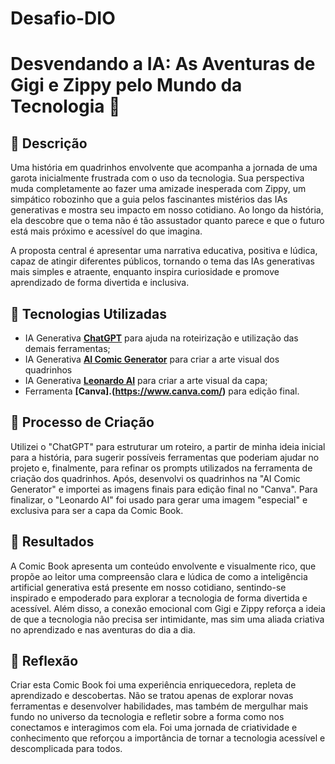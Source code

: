 # Desafio-DIO
# Desvendando a IA: As Aventuras de Gigi e Zippy pelo Mundo da Tecnologia 🤖

## 📒 Descrição
Uma história em quadrinhos envolvente que acompanha a jornada de uma garota inicialmente frustrada com o uso da tecnologia. Sua perspectiva muda completamente ao fazer uma amizade inesperada com Zippy, um simpático robozinho que a guia pelos fascinantes mistérios das IAs generativas e mostra seu impacto em nosso cotidiano. Ao longo da história, ela descobre que o tema não é tão assustador quanto parece e que o futuro está mais próximo e acessível do que imagina.

A proposta central é apresentar uma narrativa educativa, positiva e lúdica, capaz de atingir diferentes públicos, tornando o tema das IAs generativas mais simples e atraente, enquanto inspira curiosidade e promove aprendizado de forma divertida e inclusiva.

## 🤖 Tecnologias Utilizadas
- IA Generativa **[ChatGPT](https://chat.openai.com)** para ajuda na roteirização e utilização das demais ferramentas;
- IA Generativa **[AI Comic Generator](https://aicomicgenerator.net/)** para criar a arte visual dos quadrinhos 
- IA Generativa **[Leonardo AI](https://leonardo.ai)** para criar a arte visual da capa;
- Ferramenta **[Canva].(https://www.canva.com/)** para edição final.

## 🧐 Processo de Criação
Utilizei o "ChatGPT" para estruturar um roteiro, a partir de minha ideia inicial para a história, para sugerir possíveis ferramentas que poderiam ajudar no projeto e, finalmente, para refinar os prompts utilizados na ferramenta de criação dos quadrinhos. Após, desenvolvi os quadrinhos na "AI Comic Generator" e importei as imagens finais para edição final no "Canva". Para finalizar, o "Leonardo AI" foi usado para gerar uma imagem "especial" e exclusiva para ser a capa da Comic Book.

## 🚀 Resultados
A Comic Book apresenta um conteúdo envolvente e visualmente rico, que propõe ao leitor uma compreensão clara e lúdica de como a inteligência artificial generativa está presente em nosso cotidiano, sentindo-se inspirado e empoderado para explorar a tecnologia de forma divertida e acessível. Além disso, a conexão emocional com Gigi e Zippy reforça a ideia de que a tecnologia não precisa ser intimidante, mas sim uma aliada criativa no aprendizado e nas aventuras do dia a dia.

## 💭 Reflexão
Criar esta Comic Book foi uma experiência enriquecedora, repleta de aprendizado e descobertas. Não se tratou apenas de explorar novas ferramentas e desenvolver habilidades, mas também de mergulhar mais fundo no universo da tecnologia e refletir sobre a forma como nos conectamos e interagimos com ela. Foi uma jornada de criatividade e conhecimento que reforçou a importância de tornar a tecnologia acessível e descomplicada para todos.

